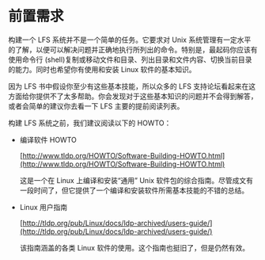 # 前置需求

构建一个 LFS 系统并不是一个简单的任务。它要求对 Unix 系统管理有一定水平的了解，以便可以解决问题并正确地执行所列出的命令。特别是，最起码你应该有使用命令行 (shell)复制或移动文件和目录、列出目录和文件内容、切换当前目录的能力。同时也希望你有使用和安装 Linux 软件的基本知识。

因为 LFS 书中假设你至少有这些基本技能，所以众多的 LFS 支持论坛看起来在这方面给你提供不了太多帮助。你会发现对于这些基本知识的问题并不会得到解答，或者会简单的建议你去看一下 LFS 主要的提前阅读列表。

构建 LFS 系统之前，我们建议阅读以下的 HOWTO：

* 编译软件 HOWTO

	[http://www.tldp.org/HOWTO/Software-Building-HOWTO.html](http://www.tldp.org/HOWTO/Software-Building-HOWTO.html)

    这是一个在 Linux 上编译和安装“通用” Unix 软件包的综合指南。尽管成文有一段时间了，但它提供了一个编译和安装软件所需基本技能的不错的总结。

* Linux 用户指南
 
	[http://tldp.org/pub/Linux/docs/ldp-archived/users-guide/](http://tldp.org/pub/Linux/docs/ldp-archived/users-guide/)

    该指南涵盖的各类 Linux 软件的使用。这个指南也挺旧了，但是仍然有效。